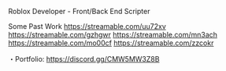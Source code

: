 Roblox Developer - Front/Back End Scripter

Some Past Work
https://streamable.com/uu72xv
https://streamable.com/gzhgwr
https://streamable.com/mn3ach
https://streamable.com/mo00cf
https://streamable.com/zzcokr

・Portfolio: https://discord.gg/CMW5MW3Z8B

